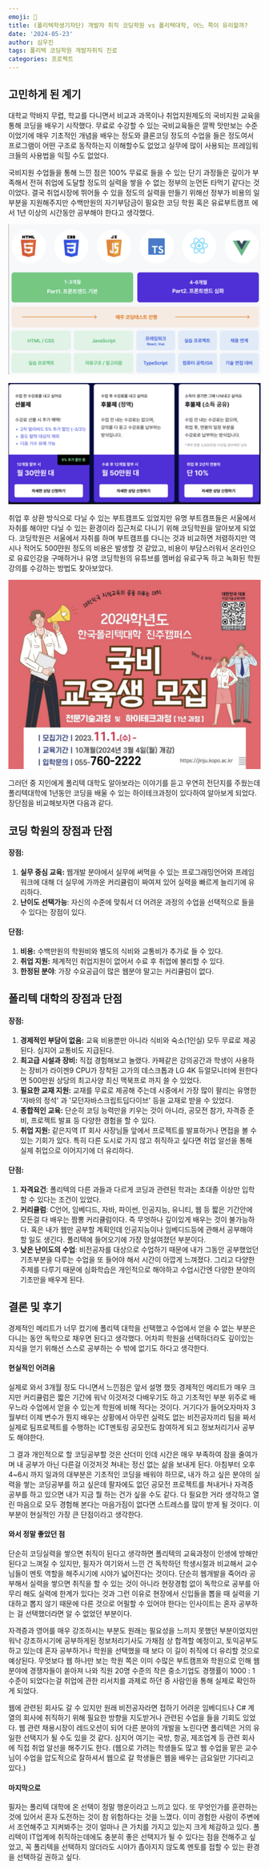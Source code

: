 ```yaml
---
emoji: 📰
title: (폴리텍학생기자단) 개발자 취직 코딩학원 vs 폴리텍대학, 어느 쪽이 유리할까?
date: '2024-05-23'
author: 심우진
tags: 폴리텍 코딩학원 개발자취직 진로
categories: 프로젝트
---
```


## 고민하게 된 계기
대학교 막바지 무렵, 학교를 다니면서 비교과 과목이나 취업지원제도의 국비지원 교육을 통해 코딩을 배우기 시작했다. 무료로 수강할 수 있는 국비교육들은 깔짝 맛만보는 수준이었기에 매우 기초적인 개념을 배우는 정도와 클론코딩 정도의 수업을 들은 정도여서 프로그램이 어떤 구조로 동작하는지 이해할수도 없었고 실무에 많이 사용되는 프레임워크들의 사용법을 익힐 수도 없었다.

국비지원 수업들을 통해 느낀 점은 100% 무료로 들을 수 있는 단기 과정들은 깊이가 부족해서 전혀 취업에 도달할 정도의 실력을 쌓을 수 없는 정부의 눈먼돈 타먹기 같다는 것이었다. 결국 취업시장에 뛰어들 수 있을 정도의 실력을 만들기 위해선 정부가 비용의 일부분을 지원해주지만 수백만원의 자기부담금이 필요한 코딩 학원 혹은 유료부트캠프 에서 1년 이상의 시간동안 공부해야 한다고 생각했다.

![img_jn0101.png](./img_jn0101.png)

![img_jn0102.png](./img_jn0102.png)

취업 후 상환 방식으로 다닐 수 있는 부트캠프도 있었지만 유명 부트캠프들은 서울에서 자취를 해야만 다닐 수 있는 환경이라 집근처로 다니기 위해 코딩학원을 알아보게 되었다. 코딩학원은 서울에서 자취를 하며 부트캠프를 다니는 것과 비교하면 저렴하지만 역시나 적어도 500먄원 정도의 비용은 발생할 것 같았고, 비용이 부담스러워서 온라인으로 유료인강을 구매하거나 유명 코딩학원의 유튜브를 멤버쉽 유료구독 하고 녹화된 학원강의를 수강하는 방법도 찾아보았다. 

![img_jn0103.png](./img_jn0103.png)

그러던 중 지인에게 폴리텍 대학도 알아보라는 이야기를 듣고 우연히 전단지를 주웠는데 폴리텍대학에 1년동안 코딩을 배울 수 있는 하이테크과정이 있다하여 알아보게 되었다. 장단점을 비교해보자면 다음과 같다. 


## 코딩 학원의 장점과 단점

#### **장점:**
1. **실무 중심 교육:** 웹개발 분야에서 실무에 써먹을 수 있는 프로그래밍언어와 프레임워크에 대해 더 실무에 가까운 커리큘럼이 짜여져 있어 실력을 빠르게 늘리기에 유리하다.
2. **난이도 선택가능**: 자신의 수준에 맞춰서 더 어려운 과정의 수업을 선택적으로 들을 수 있다는 장점이 있다.

#### **단점:**
1. **비용:** 수백만원의 학원비와 별도의 식비와 교통비가 추가로 들 수 있다.
2. **취업 지원:** 체계적인 취업지원이 없어서 수료 후 취업에 불리할 수 있다.
3. **한정된 분야**: 가장 수요공급이 많은 웹분야 말고는 커리큘럼이 없다.

## 폴리텍 대학의 장점과 단점

#### **장점**:
1. **경제적인 부담이 없음:** 교육 비용뿐만 아니라 식비와 숙소(1인실) 모두 무료로 제공된다. 심지어 교통비도 지급된다.
2. **최고급 시설과 장비:** 직접 경험해보고 놀랬다. 카페같은 강의공간과 학생이 사용하는 장비가 라이젠9 CPU가 장착된 고가의 데스크톱과 LG 4K 듀얼모니터에 원한다면 500만원 상당의 최고사양 최신 맥북프로 까지 쓸 수 있었다.
3. **필요한 교재 지원:** 교재를 무료로 제공해 주는데 시중에서 가장 많이 팔리는 유명한 '자바의 정석' 과 '모던자바스크립트딥다이브' 등을 교재로 받을 수 있었다.
4. **종합적인 교육:** 단순히 코딩 능력만을 키우는 것이 아니라, 공모전 참가, 자격증 준비, 프로젝트 발표 등 다양한 경험을 할 수 있다.
5. **취업 지원:** 같은지역 IT 회사 사장님들 앞에서 프로젝트를 발표하거나 면접을 볼 수 있는 기회가 있다. 특히 다른 도시로 가지 않고 취직하고 싶다면 취업 알선을 통해 실제 취업으로 이어지기에 더 유리하다.

#### **단점**:
1. **자격요건**: 폴리텍의 다른 과들과 다르게 코딩과 관련된 학과는 초대졸 이상만 입학할 수 있다는 조건이 있었다.
2. **커리큘럼**: C언어, 임베디드, 자바, 파이썬, 인공지능, 유니티, 웹 등 짧은 기간안에 모든걸 다 배우는 짬뽕 커리큘럼이다. 즉 무엇하나 깊이있게 배우는 것이 불가능하다. 혹은 내가 웹만 공부할 계획인데 인공지능이나 임베디드등에 관해서 공부해야 할 일도 생긴다. 폴리텍에 들어오기에 가장 망설여졌던 부분이다.
3. **낮은 난이도의 수업**: 비전공자를 대상으로 수업하기 때문에 내가 그동안 공부했었던 기초부분을 다루는 수업을 또 들어야 해서 시간이 아깝게 느껴졌다. 그리고 다양한 주제를 다루기 때문에 심화학습은 개인적으로 해야하고 수업시간엔 다양한 분야의 기초만을 배우게 된다.

## 결론 및 후기

경제적인 메리트가 너무 컸기에 폴리텍 대학을 선택했고 수업에서 얻을 수 없는 부분은 다니는 동안 독학으로 채우면 된다고 생각했다. 어차피 학원을 선택하더라도 깊이있는 지식을 얻기 위해선 스스로 공부하는 수 밖에 없기도 하다고 생각한다.


#### 현실적인 어려움
실제로 와서 3개월 정도 다니면서 느낀점은 앞서 설명 했듯 경제적인 메리트가 매우 크지만 커리큘럼은 짧은 기간에 워낙 이것저것 다배우기도 하고 기초적인 부분 위주로 배우느라 수업에서 얻을 수 있는게 학원에 비해 적다는 것이다. 거기다가 들어오자마자 3월부터 이제 변수가 뭔지 배우는 상황에서 아무런 실력도 없는 비전공자끼리 팀을 짜서 실제로 팀프로젝트를 수행하는 ICT멘토링 공모전도 참여하게 되고 정보처리기사 공부도 해야한다. 

그 결과 개인적으로 할 코딩공부할 것은 산더미 인데 시간은 매우 부족하여 잠을 줄여가며 내 공부가 아닌 다른걸 이것저것 쳐내는 정신 없는 삶을 보내게 된다. 아침부터 오후4~6시 까지 일과의 대부분은 기초적인 코딩을 배워야 하므로, 내가 하고 싶은 분야의 실력을 쌓는 코딩공부를 하고 싶은데 팔자에도 없던 공모전 프로젝트를 쳐내거나 자격증 공부를 하고 있으면 내가 지금 뭘 하는 건가 싶을 수도 같다. 다 필요한 거라 생각하고 열린 마음으로 모두 경험해 본다는 마음가짐이 없다면 스트레스를 많이 받게 될 것이다. 이 부분이 현실적인 가장 큰 단점이라고 생각한다.

#### 와서 정말 좋았던 점
단순히 코딩실력을 쌓으면 취직이 된다고 생각하면 폴리텍의 교육과정이 인생에 방해만 된다고 느껴질 수 있지만, 필자가 여기와서 느낀 건 독학하던 학생시절과 비교해서 교수님들이 멘토 역할을 해주시기에 시야가 넓어진다는 것이다. 단순히 웹개발을 죽어라 공부해서 실력을 쌓으면 취직을 할 수 있는 것이 아니라 현장경험 없이 독학으로 공부를 아무리 해도 실력에 한계가 있다는 것과 그런 이유로 현장에서 신입들을 뽑을 때 실력을 기대하고 뽑지 않기 때문에 다른 것으로 어필할 수 있어야 한다는 인사이트는 혼자 공부하는 걸 선택했더라면 알 수 없었던 부분이다.

자격증과 영어를 매우 강조하시는 부분도 원래는 필요성을 느끼지 못했던 부분이었지만 워낙 강조하시기에 공부하게된 정보처리기사도 가채점 상 합격할 예정이고, 토익공부도 하고 있는데 혼자 공부하거나 학원을 선택했을 때 보다 이 길이 취직에 더 유리할 것으로 예상된다. 무엇보다 웹 하나만 보는 학원 쪽은 이미 수많은 부트캠프와 학원으로 인해 웹 분야에 경쟁자들이 쏟아져 나와 직원 20명 수준의 작은 중소기업도 경쟁률이 1000 : 1 수준이 되었다는걸 취업에 관한 리서치를 과제로 하던 중 사람인을 통해 실제로 확인하게 되었다.

웹에 관련된 회사도 갈 수 있지만 원래 비전공자라면 접하기 어려운 임베디드나 C# 계열의 회사에 취직하기 위해 필요한 방향을 지도받거나 관련된 수업을 들을 기회도 있었다. 웹 관련 채용시장이 레드오션이 되어 다른 분야의 개발을 노린다면 폴리텍은 거의 유일한 선택지가 될 수도 있을 것 같다. 심지어 여기는 국방, 항공, 제조업계 등 관련 회사에 직접 취업 알선을 해주기도 한다. (웹으로 가려는 학생들도 많고 웹 수업을 맡은 교수님이 수업을 압도적으로 잘하셔서 웹으로 갈 학생들은 웹을 배우는 금요일만 기다리고 있다.)

#### 마지막으로
필자는 폴리텍 대학에 온 선택이 정말 행운이라고 느끼고 있다. 또 무엇인가를 훈련하는 것에 있어서 혼자 도전하는 것이 참 위험하다는 것을 느꼈다. 이미 경험한 사람이 주변에서 조언해주고 지켜봐주는 것이 얼마나 큰 가치를 가지고 있는지 크게 체감하고 있다. 폴리텍이 IT업계에 취직하는데에도 충분히 좋은 선택지가 될 수 있다는 점을 전해주고 싶었고, 꼭 폴리텍을 선택하지 않더라도 시야가 좁아지지 않도록 멘토를 접할 수 있는 환경을 선택하길 권하고 싶다.

```toc

```
